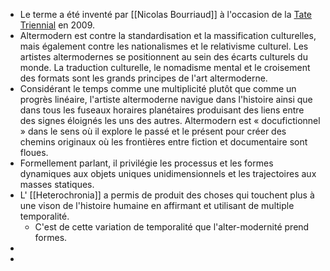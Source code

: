 - Le terme a été inventé par [[Nicolas Bourriaud]] à l'occasion de la [Tate Triennial](https://www.tate.org.uk/whats-on/tate-britain/altermodern) en 2009.
- Altermodern est contre la standardisation et la massification culturelles, mais également contre les nationalismes et le relativisme culturel. Les artistes altermodernes se positionnent au sein des écarts culturels du monde. La traduction culturelle, le nomadisme mental et le croisement des formats sont les grands principes de l'art altermoderne.
- Considérant le temps comme une multiplicité plutôt que comme un progrès linéaire, l'artiste altermoderne navigue dans l'histoire ainsi que dans tous les fuseaux horaires planétaires produisant des liens entre des signes éloignés les uns des autres. Altermodern est « docufictionnel » dans le sens où il explore le passé et le présent pour créer des chemins originaux où les frontières entre fiction et documentaire sont floues.
- Formellement parlant, il privilégie les processus et les formes dynamiques aux objets uniques unidimensionnels et les trajectoires aux masses statiques.
- L' [[Heterochronia]] a permis de produit des choses qui touchent plus à une vison de l'histoire humaine en affirmant et utilisant de multiple temporalité.
	- C'est de cette variation de temporalité que l'alter-modernité prend formes.
-
-